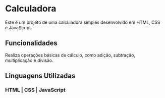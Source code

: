 # Calculadora
Este é um projeto de uma calculadora simples desenvolvido em HTML, CSS e JavaScript.

## Funcionalidades
Realiza operações básicas de cálculo, como adição, subtração, multiplicação e divisão.

## Linguagens Utilizadas
### HTML | CSS | JavaScript
